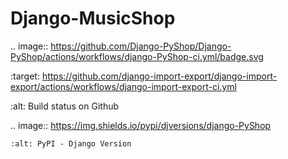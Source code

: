 
Django-MusicShop
====================

.. image:: https://github.com/Django-PyShop/Django-PyShop/actions/workflows/django-PyShop-ci.yml/badge.svg
   
   :target: https://github.com/django-import-export/django-import-export/actions/workflows/django-import-export-ci.yml
   
   :alt: Build status on Github
   
   .. image:: https://img.shields.io/pypi/djversions/django-PyShop
    
    :alt: PyPI - Django Version
